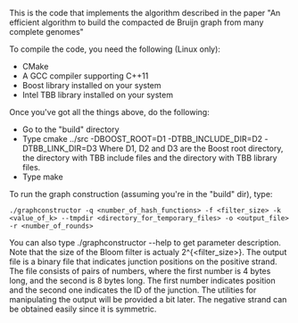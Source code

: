 This is the code that implements the algorithm described in the paper
"An efficient  algorithm to build the compacted de Bruijn graph from many complete genomes"

To compile the code, you need the following (Linux only):

* CMake 
* A GCC compiler supporting C++11
* Boost library installed on your system
* Intel TBB library installed on your system

Once you've got all the things above, do the following:

* Go to the "build" directory
* Type cmake ../src -DBOOST_ROOT=D1 -DTBB_INCLUDE_DIR=D2 -DTBB_LINK_DIR=D3
Where D1, D2 and D3 are the Boost root directory, the directory with TBB include files
and the directory with TBB library files.
* Type make

To run the graph construction (assuming you're in the "build" dir), type:

	./graphconstructor -q <number_of_hash_functions> -f <filter_size> -k <value_of_k> --tmpdir <directory_for_temporary_files> -o <output_file> -r <number_of_rounds>

You can also type ./graphconstructor --help to get parameter description.
Note that the size of the Bloom filter is actualy 2^{<filter_size>}.
The output file is a binary file that indicates junction positions on the positive strand.
The file consists of pairs of numbers, where the first number is 4 bytes long, and the second is 8 bytes long.
The first number indicates position and the second one indicates the ID of the junction.
The utilities for manipulating the output will be provided a bit later.
The negative strand can be obtained easily since it is symmetric.